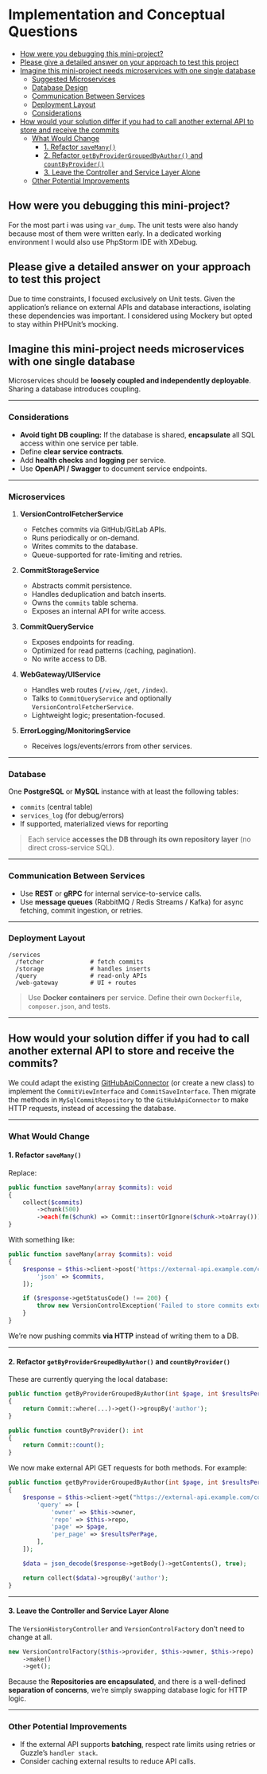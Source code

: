 # Implementation and Conceptual Questions

- [How were you debugging this mini-project?](#how-were-you-debugging-this-mini-project)
- [Please give a detailed answer on your approach to test this project](#please-give-a-detailed-answer-on-your-approach-to-test-this-project)
- [Imagine this mini-project needs microservices with one single database](#imagine-this-mini-project-needs-microservices-with-one-single-database)
    * [Suggested Microservices](#microservices)
    * [Database Design](#database)
    * [Communication Between Services](#communication-between-services)
    * [Deployment Layout](#deployment-layout)
    * [Considerations](#considerations)
- [How would your solution differ if you had to call another external API to store and receive the commits](#how-would-your-solution-differ-if-you-had-to-call-another-external-api-to-store-and-receive-the-commits)
    * [What Would Change](#what-would-change)
        + [1. Refactor `saveMany()`](#1-refactor-savemany)
        + [2. Refactor `getByProviderGroupedByAuthor()` and `countByProvider()`](#2-refactor-getbyprovidergroupedbyauthor-and-countbyprovider)
        + [3. Leave the Controller and Service Layer Alone](#3-leave-the-controller-and-service-layer-alone)
    * [Other Potential Improvements](#other-potential-improvements)

## How were you debugging this mini-project?
For the most part i was using `var_dump`. The unit tests were also handy because most of them were written early. In a 
dedicated working environment I would also use PhpStorm IDE with XDebug.

## Please give a detailed answer on your approach to test this project
Due to time constraints, I focused exclusively on Unit tests. Given the application’s reliance on external APIs and database 
interactions, isolating these dependencies was important. I considered using Mockery but opted 
to stay within PHPUnit’s mocking. 

## Imagine this mini-project needs microservices with one single database

Microservices should be **loosely coupled and independently deployable**. Sharing a database introduces 
coupling.

---

### Considerations

* **Avoid tight DB coupling:** If the database is shared, **encapsulate** all SQL access within one service per table.
* Define **clear service contracts**.
* Add **health checks** and **logging** per service.
* Use **OpenAPI / Swagger** to document service endpoints.

---

### Microservices

1. **VersionControlFetcherService**

    * Fetches commits via GitHub/GitLab APIs.
    * Runs periodically or on-demand.
    * Writes commits to the database.
    * Queue-supported for rate-limiting and retries.

2. **CommitStorageService**

    * Abstracts commit persistence.
    * Handles deduplication and batch inserts.
    * Owns the `commits` table schema.
    * Exposes an internal API for write access.

3. **CommitQueryService**

    * Exposes endpoints for reading.
    * Optimized for read patterns (caching, pagination).
    * No write access to DB.

4. **WebGateway/UIService**

    * Handles web routes (`/view`, `/get`, `/index`).
    * Talks to `CommitQueryService` and optionally `VersionControlFetcherService`.
    * Lightweight logic; presentation-focused.

5. **ErrorLogging/MonitoringService**

    * Receives logs/events/errors from other services.

---

### Database

One **PostgreSQL** or **MySQL** instance with at least the following tables:

* `commits` (central table)
* `services_log` (for debug/errors)
* If supported, materialized views for reporting

> Each service **accesses the DB through its own repository layer** (no direct cross-service SQL).

---

### Communication Between Services

* Use **REST** or **gRPC** for internal service-to-service calls.
* Use **message queues** (RabbitMQ / Redis Streams / Kafka) for async fetching, commit ingestion, or retries.

---

### Deployment Layout

```plaintext
/services
  /fetcher             # fetch commits
  /storage             # handles inserts
  /query               # read-only APIs
  /web-gateway         # UI + routes
```

> Use **Docker containers** per service. Define their own `Dockerfile`, `composer.json`, and tests.

---

## How would your solution differ if you had to call another external API to store and receive the commits?
We could adapt the existing [GitHubApiConnector](source/app/Services/GitHub/GitHubConnector.php) (or create a new class) 
to implement the `CommitViewInterface` and `CommitSaveInterface`. Then migrate the methods in `MySqlCommitRepository` 
to the `GitHubApiConnector` to make HTTP requests, instead of accessing the database.

---

### What Would Change

#### 1. Refactor `saveMany()`

Replace:

```php
public function saveMany(array $commits): void
{
    collect($commits)
        ->chunk(500)
        ->each(fn($chunk) => Commit::insertOrIgnore($chunk->toArray()));
}
```

With something like:

```php
public function saveMany(array $commits): void
{
    $response = $this->client->post('https://external-api.example.com/commits', [
        'json' => $commits,
    ]);

    if ($response->getStatusCode() !== 200) {
        throw new VersionControlException('Failed to store commits externally.');
    }
}
```

We’re now pushing commits **via HTTP** instead of writing them to a DB.

---

#### 2. Refactor `getByProviderGroupedByAuthor()` and `countByProvider()`

These are currently querying the local database:

```php
public function getByProviderGroupedByAuthor(int $page, int $resultsPerPage): Collection
{
    return Commit::where(...)->get()->groupBy('author');
}

public function countByProvider(): int
{
    return Commit::count();
}
```

We now make external API GET requests for both methods. For example:

```php
public function getByProviderGroupedByAuthor(int $page, int $resultsPerPage): Collection
{
    $response = $this->client->get("https://external-api.example.com/commits", [
        'query' => [
            'owner' => $this->owner,
            'repo' => $this->repo,
            'page' => $page,
            'per_page' => $resultsPerPage,
        ],
    ]);

    $data = json_decode($response->getBody()->getContents(), true);

    return collect($data)->groupBy('author');
}
```

---

#### 3. Leave the Controller and Service Layer Alone

The `VersionHistoryController` and `VersionControlFactory` don’t need to change at all.

```php
new VersionControlFactory($this->provider, $this->owner, $this->repo)
    ->make()
    ->get();
```

Because the **Repositories are encapsulated**, and there is a well-defined **separation of concerns**, we’re simply 
swapping database logic for HTTP logic.

---

### Other Potential Improvements

* If the external API supports **batching**, respect rate limits using retries or Guzzle’s `handler stack`.
* Consider caching external results to reduce API calls.
